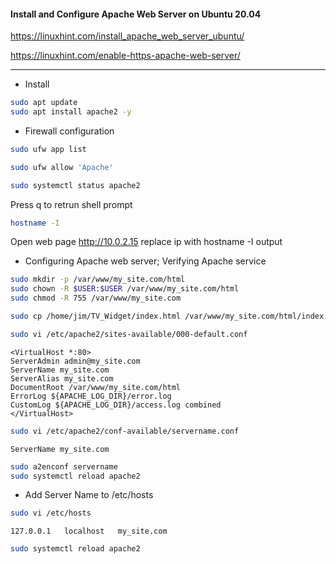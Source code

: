 #### Install and Configure Apache Web Server on Ubuntu 20.04

https://linuxhint.com/install_apache_web_server_ubuntu/

https://linuxhint.com/enable-https-apache-web-server/


---

* Install

```bash
sudo apt update
sudo apt install apache2 -y
```

* Firewall configuration

```bash
sudo ufw app list
```

```bash
sudo ufw allow 'Apache'
```

```bash
sudo systemctl status apache2 
```

Press q to retrun shell prompt

```bash
hostname -I
```

Open web page http://10.0.2.15 replace ip with hostname -I output


* Configuring Apache web server; Verifying Apache service

```bash
sudo mkdir -p /var/www/my_site.com/html
sudo chown -R $USER:$USER /var/www/my_site.com/html
sudo chmod -R 755 /var/www/my_site.com
```

```bash
sudo cp /home/jim/TV_Widget/index.html /var/www/my_site.com/html/index.html
```

```bash
sudo vi /etc/apache2/sites-available/000-default.conf
```

```vim
<VirtualHost *:80>
ServerAdmin admin@my_site.com
ServerName my_site.com
ServerAlias my_site.com
DocumentRoot /var/www/my_site.com/html
ErrorLog ${APACHE_LOG_DIR}/error.log
CustomLog ${APACHE_LOG_DIR}/access.log combined
</VirtualHost>
```

```bash
sudo vi /etc/apache2/conf-available/servername.conf
```

```vim
ServerName my_site.com
```

```bash
sudo a2enconf servername
sudo systemctl reload apache2
```

* Add Server Name to /etc/hosts

```bash
sudo vi /etc/hosts
```

```vim
127.0.0.1   localhost   my_site.com
```

```bash
sudo systemctl reload apache2
```